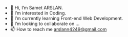 - 👋 Hi, I’m Samet ARSLAN.
- 👀 I’m interested in Coding.
- 🌱 I’m currently learning Front-end Web Development.  
- 💞️ I’m looking to collaborate on ...
- 📫 How to reach me arslann4249@gmail.com

<!---
sARSL4N/sARSL4N is a ✨ special ✨ repository because its `README.md` (this file) appears on your GitHub profile.
You can click the Preview link to take a look at your changes.
--->
